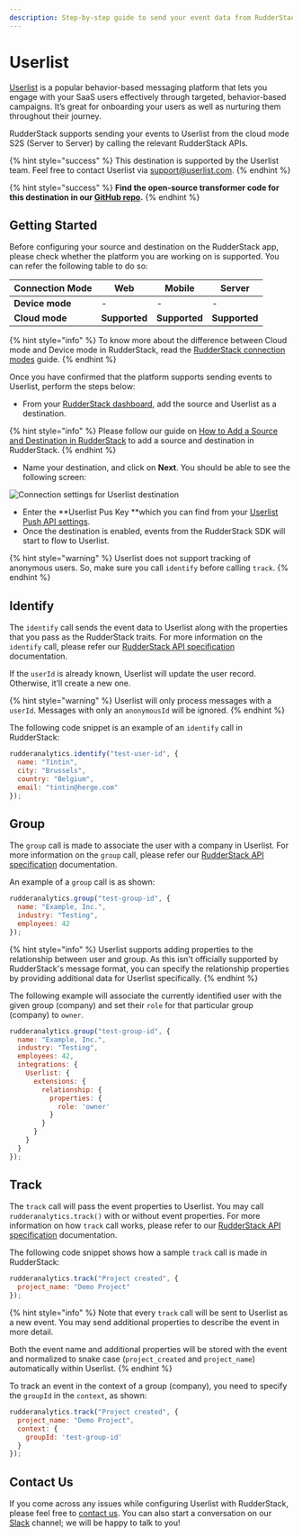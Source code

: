 ```yaml
---
description: Step-by-step guide to send your event data from RudderStack to Userlist
---
```


# Userlist

[Userlist](https://userlist.com) is a popular behavior-based messaging platform that lets you engage with your SaaS users effectively through targeted, behavior-based campaigns. It’s great for onboarding your users as well as nurturing them throughout their journey.

RudderStack supports sending your events to Userlist from the cloud mode S2S (Server to Server) by calling the relevant RudderStack APIs.

{% hint style="success" %}
This destination is supported by the Userlist team. Feel free to contact Userlist via [support@userlist.com](mailto:support@userlist.com).
{% endhint %}

{% hint style="success" %}
**Find the open-source transformer code for this destination in our **[**GitHub repo**](https://github.com/rudderlabs/rudder-transformer/tree/master/v0/destinations/userlist)**.**
{% endhint %}

## Getting Started

Before configuring your source and destination on the RudderStack app, please check whether the platform you are working on is supported. You can refer the following table to do so:

| **Connection Mode** | **Web**       | **Mobile**    | **Server**    |
| ------------------- | ------------- | ------------- | ------------- |
| **Device mode**     | -             | -             | -             |
| **Cloud mode**      | **Supported** | **Supported** | **Supported** |

{% hint style="info" %}
To know more about the difference between Cloud mode and Device mode in RudderStack, read the [RudderStack connection modes](https://docs.rudderstack.com/get-started/rudderstack-connection-modes) guide.
{% endhint %}

Once you have confirmed that the platform supports sending events to Userlist, perform the steps below:

* From your [RudderStack dashboard](https://app.rudderlabs.com), add the source and Userlist as a destination.

{% hint style="info" %}
Please follow our guide on [How to Add a Source and Destination in RudderStack](https://docs.rudderstack.com/how-to-guides/adding-source-and-destination-rudderstack) to add a source and destination in RudderStack.
{% endhint %}

* Name your destination, and click on **Next**. You should be able to see the following screen:

![Connection settings for Userlist destination](../../.gitbook/assets/userlist.png)

* Enter the **Userlist Pus Key **which you can find from your [Userlist Push API settings](https://app.userlist.com/settings/push).
* Once the destination is enabled, events from the RudderStack SDK will start to flow to Userlist.

{% hint style="warning" %}
Userlist does not support tracking of anonymous users. So, make sure you call `identify` before calling `track`.
{% endhint %}

## Identify

The `identify` call sends the event data to Userlist along with the properties that you pass as the RudderStack traits. For more information on the `identify` call, please refer our [RudderStack API specification](https://docs.rudderstack.com/getting-started/rudderstack-api-spec) documentation.

If the `userId` is already known, Userlist will update the user record. Otherwise, it’ll create a new one.

{% hint style="warning" %}
Userlist will only process messages with a `userId`. Messages with only an `anonymousId` will be ignored.
{% endhint %}

The following code snippet is an example of an `identify` call in RudderStack:

```javascript
rudderanalytics.identify("test-user-id", {
  name: "Tintin",
  city: "Brussels",
  country: "Belgium",
  email: "tintin@herge.com"
});
```

## Group

The `group` call is made to associate the user with a company in Userlist. For more information on the `group` call, please refer our [RudderStack API specification](https://docs.rudderstack.com/getting-started/rudderstack-api-spec) documentation.

An example of a `group` call is as shown:

```javascript
rudderanalytics.group("test-group-id", {
  name: "Example, Inc.",
  industry: "Testing",
  employees: 42
});
```

{% hint style="info" %}
Userlist supports adding properties to the relationship between user and group. As this isn't officially supported by RudderStack's message format, you can specify the relationship properties by providing additional data for Userlist specifically.
{% endhint %}

The following example will associate the currently identified user with the given group (company) and set their `role` for that particular group (company) to `owner`.

```javascript
rudderanalytics.group("test-group-id", {
  name: "Example, Inc.",
  industry: "Testing",
  employees: 42,
  integrations: {
    Userlist: {
      extensions: {
        relationship: {
          properties: {
            role: 'owner'
          }
        }
      }
    }
  }
});
```

## Track

The `track` call will pass the event properties to Userlist. You may call `rudderanalytics.track()` with or without event properties. For more information on how `track` call works, please refer to our [RudderStack API specification](https://docs.rudderstack.com/getting-started/rudderstack-api-spec) documentation.

The following code snippet shows how a sample `track` call is made in RudderStack:

```javascript
rudderanalytics.track("Project created", {
  project_name: "Demo Project"
});
```

{% hint style="info" %}
Note that every `track` call will be sent to Userlist as a new event. You may send additional properties to describe the event in more detail. 

Both the event name and additional properties will be stored with the event and normalized to snake case (`project_created` and `project_name`) automatically within Userlist.
{% endhint %}

To track an event in the context of a group (company), you need to specify the `groupId` in the `context`, as shown:

```javascript
rudderanalytics.track("Project created", {
  project_name: "Demo Project",
  context: {
    groupId: 'test-group-id'
  }
});
```

## Contact Us

If you come across any issues while configuring Userlist with RudderStack, please feel free to [contact us](mailto:docs@rudderstack.com). You can also start a conversation on our [Slack](https://resources.rudderstack.com/join-rudderstack-slack) channel; we will be happy to talk to you!
